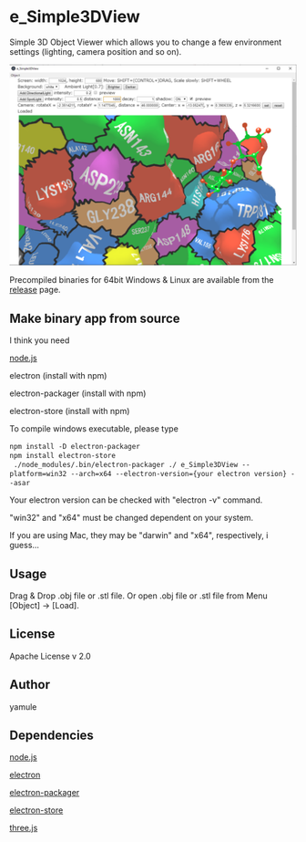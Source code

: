 # e_Simple3DView
Simple 3D Object Viewer which allows you to change a few environment settings (lighting, camera position and so on).


<img src="https://raw.githubusercontent.com/yamule/e_Simple3DView/master/docs/img/example_1.png" width="600px">


Precompiled binaries for 64bit Windows & Linux are available from the [release](https://github.com/yamule/e_Simple3DView/releases) page.


## Make binary app from source
I think you need

[node.js](https://nodejs.org/)

electron (install with npm)

electron-packager (install with npm)

electron-store (install with npm)

To compile windows executable, please type
```
npm install -D electron-packager
npm install electron-store
 ./node_modules/.bin/electron-packager ./ e_Simple3DView --platform=win32 --arch=x64 --electron-version={your electron version} --asar
```
Your electron version can be checked with "electron -v" command.

"win32" and "x64" must be changed dependent on your system.

If you are using Mac, they may be "darwin" and "x64", respectively, i guess...


## Usage
Drag & Drop .obj file or .stl file.
Or open .obj file or .stl file from Menu [Object] -> [Load].


## License
Apache License v 2.0


## Author
yamule

## Dependencies
[node.js](https://nodejs.org/)

[electron](https://github.com/electron/electron)

[electron-packager](https://github.com/electron/electron-packager)

[electron-store](https://github.com/sindresorhus/electron-store)

[three.js](https://threejs.org/)
